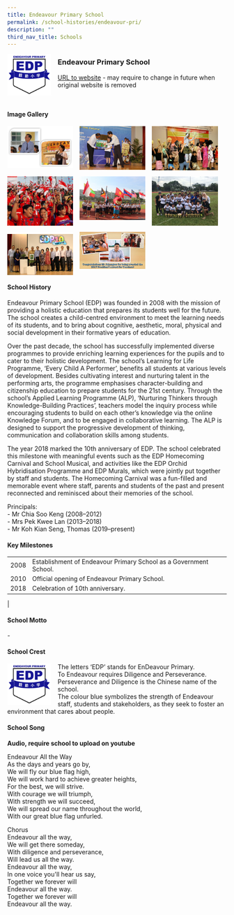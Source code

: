 ```yaml
---
title: Endeavour Primary School
permalink: /school-histories/endeavour-pri/
description: ""
third_nav_title: Schools
---
```

<img src="/images/endeavourpri1.png" style="width:20%;margin-right:15px;" align = "left">

### **Endeavour Primary School**
[URL to website](https://endeavourpri.moe.edu.sg/) - may require to change in future when original website is removed

<br clear="left">

#### **Image Gallery**

<p><a href="/images/endeavourpri2.jpg">  
<img src="/images/endeavourpri2.jpg" style="width:30%;margin-right:15px;" align = "left">
</a></p>

<p><a href="/images/endeavourpri3.jpg">  
<img src="/images/endeavourpri3.jpg" style="width:30%;margin-right:15px;" align = "left">
</a></p>

<p><a href="/images/endeavourpri4.jpg">  
<img src="/images/endeavourpri4.jpg" style="width:30%;margin-right:15px;" align = "left">
</a></p>

<br clear="left">

<p><a href="/images/endeavourpri5.jpg">  
<img src="/images/endeavourpri5.jpg" style="width:30%;margin-right:15px;" align = "left">
</a></p>

<p><a href="/images/endeavourpri6.jpg">  
<img src="/images/endeavourpri6.jpg" style="width:30%;margin-right:15px;" align = "left">
</a></p>

<p><a href="/images/endeavourpri7.jpeg">  
<img src="/images/endeavourpri7.jpeg" style="width:30%;margin-right:15px;" align = "left">
</a></p>

<br clear="left">

<p><a href="/images/endeavourpri8.jpg">  
<img src="/images/endeavourpri8.jpg" style="width:30%;margin-right:15px;" align = "left">
</a></p>

<p><a href="/images/endeavourpri9.jpg">  
<img src="/images/endeavourpri9.jpg" style="width:30%;margin-right:15px;" align = "left">
</a></p>

<br clear="left">

#### **School History**
Endeavour Primary School (EDP) was founded in 2008 with the mission of providing a holistic education that prepares its students well for the future. The school creates a child-centred environment to meet the learning needs of its students, and to bring about cognitive, aesthetic, moral, physical and social development in their formative years of education.

Over the past decade, the school has successfully implemented diverse programmes to provide enriching learning experiences for the pupils and to cater to their holistic development. The school’s Learning for Life Programme, ‘Every Child A Performer’, benefits all students at various levels of development. Besides cultivating interest and nurturing talent in the performing arts, the programme emphasises character-building and citizenship education to prepare students for the 21st century. Through the school’s Applied Learning Programme (ALP), ‘Nurturing Thinkers through Knowledge-Building Practices’, teachers model the inquiry process while encouraging students to build on each other’s knowledge via the online Knowledge Forum, and to be engaged in collaborative learning. The ALP is designed to support the progressive development of thinking, communication and collaboration skills among students.

The year 2018 marked the 10th anniversary of EDP. The school celebrated this milestone with meaningful events such as the EDP Homecoming Carnival and School Musical, and activities like the EDP Orchid Hybridisation Programme and EDP Murals, which were jointly put together by staff and students. The Homecoming Carnival was a fun-filled and memorable event where staff, parents and students of the past and present reconnected and reminisced about their memories of the school.

Principals:<br>
\- Mr Chia Soo Keng (2008–2012)<br>
\- Mrs Pek Kwee Lan (2013–2018)<br>
\- Mr Koh Kian Seng, Thomas (2019–present)

#### **Key Milestones**

|  |  |
|:---:|---|
| 2008 | Establishment of Endeavour Primary School as a Government School. |
| 2010 | Official opening of Endeavour Primary School. |
| 2018 | Celebration of 10th anniversary. |
|

#### **School Motto**
\-

#### **School Crest**
<img src="/images/endeavourpri1.png" style="width:20%;margin-right:15px;" align = "left">

The letters ‘EDP’ stands for EnDeavour Primary.<br>
To Endeavour requires Diligence and Perseverance.<br>
Perseverance and Diligence is the Chinese name of the school.<br>
The colour blue symbolizes the strength of Endeavour staff, students and stakeholders, as they seek to foster an environment that cares about people.

#### **School Song**
**Audio, require school to upload on youtube**

Endeavour All the Way<br>
As the days and years go by,<br>
We will fly our blue flag high,<br>
We will work hard to achieve greater heights,<br>
For the best, we will strive.<br>
With courage we will triumph,<br>
With strength we will succeed,<br>
We will spread our name throughout the world,<br>
With our great blue flag unfurled.

Chorus<br>
Endeavour all the way,<br>
We will get there someday,<br>
With diligence and perseverance,<br>
Will lead us all the way.<br>
Endeavour all the way,<br>
In one voice you'll hear us say,<br>
Together we forever will<br>
Endeavour all the way.<br>
Together we forever will<br>
Endeavour all the way.